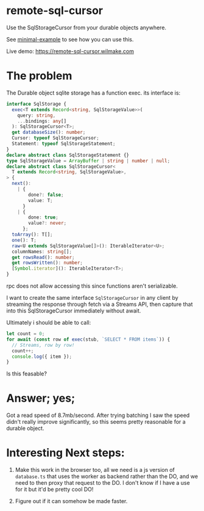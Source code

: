 # remote-sql-cursor

Use the SqlStorageCursor from your durable objects anywhere.

See [minimal-example](minimal-example.ts) to see how you can use this.

Live demo: https://remote-sql-cursor.wilmake.com

# The problem

The Durable object sqlite storage has a function exec. its interface is:

```ts
interface SqlStorage {
  exec<T extends Record<string, SqlStorageValue>>(
    query: string,
    ...bindings: any[]
  ): SqlStorageCursor<T>;
  get databaseSize(): number;
  Cursor: typeof SqlStorageCursor;
  Statement: typeof SqlStorageStatement;
}
declare abstract class SqlStorageStatement {}
type SqlStorageValue = ArrayBuffer | string | number | null;
declare abstract class SqlStorageCursor<
  T extends Record<string, SqlStorageValue>,
> {
  next():
    | {
        done?: false;
        value: T;
      }
    | {
        done: true;
        value?: never;
      };
  toArray(): T[];
  one(): T;
  raw<U extends SqlStorageValue[]>(): IterableIterator<U>;
  columnNames: string[];
  get rowsRead(): number;
  get rowsWritten(): number;
  [Symbol.iterator](): IterableIterator<T>;
}
```

rpc does not allow accessing this since functions aren't serializable.

I want to create the same interface `SqlStorageCursor` in any client by streaming the response through fetch via a Streams API, then capture that into this SqlStorageCursor immediately without await.

Ultimately i should be able to call:

```ts
let count = 0;
for await (const row of exec(stub, `SELECT * FROM items`)) {
  // Streams, row by row!
  count++;
  console.log({ item });
}
```

Is this feasable?

# Answer; yes;

Got a read speed of 8.7mb/second. After trying batching I saw the speed didn't really improve significantly, so this seems pretty reasonable for a durable object.

# Interesting Next steps:

1. Make this work in the browser too, all we need is a js version of `database.ts` that uses the worker as backend rather than the DO, and we need to then proxy that request to the DO. I don't know if I have a use for it but it'd be pretty cool DO!

2. Figure out if it can somehow be made faster.
